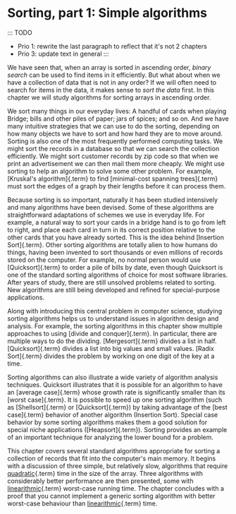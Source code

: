 
# Sorting, part 1: Simple algorithms

::: TODO
- Prio 1: rewrite the last paragraph to reflect that it's not 2 chapters
- Prio 3: update text in general
:::

We have seen that, when an array is sorted in ascending order, *binary
search* can be used to find items in it efficiently. But what about when
we have a collection of data that is not in any order? If we will often
need to search for items in the data, it makes sense to *sort the data*
first. In this chapter we will study algorithms for sorting arrays in
ascending order.

We sort many things in our everyday lives: A handful of cards when
playing Bridge; bills and other piles of paper; jars of spices; and so
on. And we have many intuitive strategies that we can use to do the
sorting, depending on how many objects we have to sort and how hard they
are to move around. Sorting is also one of the most frequently performed
computing tasks. We might sort the records in a database so that we can
search the collection efficiently. We might sort customer records by zip
code so that when we print an advertisement we can then mail them more
cheaply. We might use sorting to help an algorithm to solve some other
problem. For example, [Kruskal's algorithm]{.term} to find
[minimal-cost spanning trees]{.term}
must sort the edges of a graph by their lengths before it
can process them.

Because sorting is so important, naturally it has been studied
intensively and many algorithms have been devised. Some of these
algorithms are straightforward adaptations of schemes we use in everyday
life. For example, a natural way to sort your cards in a bridge hand is
to go from left to right, and place each card in turn in its correct
position relative to the other cards that you have already sorted. This
is the idea behind [Insertion Sort]{.term}.
Other sorting algorithms are totally alien to how humans do
things, having been invented to sort thousands or even millions of
records stored on the computer. For example, no normal person would use
[Quicksort]{.term} to order a pile of bills by date,
even though Quicksort is one of the standard
sorting algorithms of choice for most software libraries. After years of
study, there are still unsolved problems related to sorting. New
algorithms are still being developed and refined for special-purpose
applications.

Along with introducing this central problem in computer science,
studying sorting algorithms helps us to understand issues in algorithm
design and analysis. For example, the sorting algorithms in this chapter
show multiple approaches to using [divide and conquer]{.term}.
In particular, there are multiple ways to do the dividing.
[Mergesort]{.term} divides a list in half.
[Quicksort]{.term} divides a list into big values and small values.
[Radix Sort]{.term} divides the problem by working on one digit of the key at a time.

Sorting algorithms can also illustrate a wide variety of algorithm
analysis techniques. Quicksort illustrates that it is possible for an
algorithm to have an [average case]{.term} whose
growth rate is significantly smaller than its
[worst case]{.term}. It is possible to speed up
one sorting algorithm (such as [Shellsort]{.term} or [Quicksort]{.term})
by taking advantage of the [best case]{.term} behavior of another algorithm (Insertion Sort).
Special case behavior by some sorting algorithms makes them a good solution for
special niche applications ([Heapsort]{.term}).
Sorting provides an example of an important technique for analyzing the
lower bound for a problem.

This chapter covers several standard algorithms appropriate for sorting
a collection of records that fit into the computer's main memory. It
begins with a discussion of three simple, but relatively slow,
algorithms that require [quadratic](#quadratic-growth-rate){.term}
time in the size of the array.
Three algorithms with considerably better
performance are then presented, some with
[linearithmic](#linearithmic-growth-rate){.term} worst-case running time.
The chapter concludes with a proof that you cannot implement a generic sorting
algorithm with better worst-case behaviour than
[linearithmic](#linearithmic-growth-rate){.term} time.

